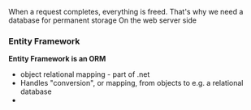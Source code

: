 When a request completes, everything is freed. That's why we need a database for permanent storage
On the web server side
### Entity Framework
**Entity Framework is an ORM**
+ object relational mapping - part of .net
+ Handles "conversion", or mapping, from objects to e.g. a relational database
+ 